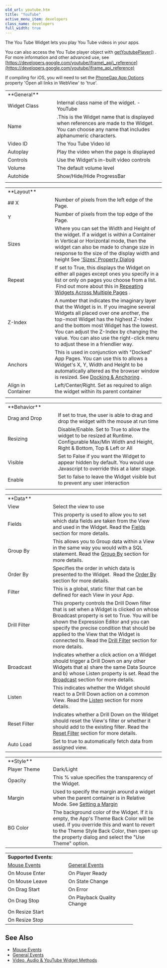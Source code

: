 ```yaml
---
old_url: youtube.htm
title: "YouTube"
active_menu_item: developers
class_name: developers
full_width: true
---
```



The You Tube Widget lets you play You Tube videos in your apps.

You can also access the You Tube player object with [getYoutubePlayer()](/developers/documentation/scripting-apis/client-api/widget-object-functions/video-audio-youtube-widget/getyoutubeplayer) . For more information and other advanced use, see [https://developers.google.com/youtube/iframe\_api\_reference](https://developers.google.com/youtube/iframe_api_reference)

If compiling for iOS, you will need to set the [PhoneGap App Options](/developers/documentation/ac-mobile-build-phonegap/apps-developed-with-application-craft/enabling-device-features) property 'Open all links in WebView' to 'true'.

<table>
<tr>
<td width="156">
<a id="general"> </a> **General**

</td>
<td width="24">
</td>
<td width="762">
</td>
</tr>
<tr>
<td width="156">
Widget Class

</td>
<td width="24">
</td>
<td width="762">
Internal class name of the widget. -YouTube

</td>
</tr>
<tr>
<td width="156">
Name

</td>
<td width="24">
</td>
<td width="762">
.This is the Widget name that is displayed when references are made to the Widget. You can choose any name that includes alphanumeric characters.

</td>
</tr>
<tr>
<td width="156">
Video ID

</td>
<td width="24">
</td>
<td width="762">
The You Tube Video Id

</td>
</tr>
<tr>
<td width="156">
Autoplay

</td>
<td width="24">
</td>
<td width="762">
Play the video when the page is displayed

</td>
</tr>
<tr>
<td width="156">
Controls

</td>
<td width="24">
</td>
<td width="762">
Use the Widget's in-built video controls

</td>
</tr>
<tr>
<td width="156">
Volume

</td>
<td width="24">
</td>
<td width="762">
The default volume level

</td>
</tr>
<tr>
<td width="156">
Autohide

</td>
<td width="24">
</td>
<td width="762">
Show/Hide/Hide ProgressBar

</td>
</tr>
<tr>
<td width="156">
</td>
<td width="24">
</td>
<td width="762">
</td>
</tr>
</table>
<table>
<tr>
<td width="155">
<a id="layout"> </a> **Layout**

</td>
<td width="22">
</td>
<td width="765">
</td>
</tr>
<tr>
<td width="155">
## X

</td>
<td width="22">
</td>
<td width="765">
Number of pixels from the left edge of the Page.

</td>
</tr>
<tr>
<td width="155">
Y

</td>
<td width="22">
</td>
<td width="765">
Number of pixels from the top edge of the Page.

</td>
</tr>
<tr>
<td width="155">
Sizes

</td>
<td width="22">
</td>
<td width="765">
  Where you can set the Width and Height of the widget. If a widget is within a Container in Vertical or Horizontal mode, then the widget can also be made to change size in response to the size of the display width and height See <a href="/developers/documentation/product-guide/content-and-app-layout/responsive-adaptive-fluid-design/sizes-property-dialog">'Sizes' Property Dialog</a>

</td>
</tr>
<tr>
<td width="155">
Repeat

</td>
<td width="22">
</td>
<td width="765">
  If set to True, this displays the Widget on either all pages except ones you specify in a list or only on pages you choose from a list.  Find out more about this in <a href="/developers/documentation/product-guide/content-and-app-layout/editing-and-laying-out-reference/repeating-widgets-across-multi">Repeating Widgets Across Multiple Pages</a> .

</td>
</tr>
<tr>
<td width="155">
Z-Index

</td>
<td width="22">
</td>
<td width="765">
A number that indicates the imaginary layer that the Widget is in. If you imagine several Widgets all placed over one another, the top-most Widget has the highest Z-Index and the bottom most Widget has the lowest. You can adjust the Z-Index by changing the value. You can also use the right-click menu to adjust these in a friendlier way.

</td>
</tr>
<tr>
<td width="155">
Anchors

</td>
<td width="22">
</td>
<td width="765">
  This is used in conjunction with "Docked" App Pages. You can use this to allows a Widget's X, Y, Width and Height to be automatically altered as the browser window is resized. See <a href="/developers/documentation/product-guide/content-and-app-layout/editing-and-laying-out-reference/widget-anchoring">Docking & Anchoring</a> .

</td>
</tr>
<tr>
<td width="155">
Align in Container

</td>
<td width="22">
</td>
<td width="765">
Left/Center/Right. Set as required to align the widget within its parent container

</td>
</tr>
<tr>
<td width="155">
</td>
<td width="22">
</td>
<td width="765">
</td>
</tr>
</table>
<table>
<tr>
<td width="154">
<a id="behavior"> </a> **Behavior**

</td>
<td width="22">
</td>
<td width="766">
</td>
</tr>
<tr>
<td width="154">
Drag and Drop

</td>
<td width="22">
</td>
<td width="766">
If set to true, the user is able to drag and drop the widget with the mouse at run time

</td>
</tr>
<tr>
<td width="154">
Resizing

</td>
<td width="22">
</td>
<td width="766">
Disable/Enable. Set to True to allow the widget to be resized at Runtime. Configurable Max/Min Width and Height, Right & Bottom, Top & Left or All

</td>
</tr>
<tr>
<td width="154">
Visible

</td>
<td width="22">
</td>
<td width="766">
Set to False if you want the Widget to appear hidden by default. You would use Javascript to override this at a later stage.

</td>
</tr>
<tr>
<td width="154">
Enable

</td>
<td width="22">
</td>
<td width="766">
Set to false to leave the Widget visible but to prevent any user interaction

</td>
</tr>
<tr>
<td width="154">
</td>
<td width="22">
</td>
<td width="766">
</td>
</tr>
</table>
<table>
<tr>
<td width="148">
<a id="data"> </a> **Data**

</td>
<td width="29">
</td>
<td width="765">
</td>
</tr>
<tr>
<td width="148">
View

</td>
<td width="29">
</td>
<td width="765">
Select the view to use

</td>
</tr>
<tr>
<td width="148">
Fields

</td>
<td width="29">
</td>
<td width="765">
  This property is used to allow you to set which data fields are taken from the View and used in the Widget. Read the <a href="/developers/documentation/product-guide/advanced-features/data-integration-reporting-dashboards/data-section-properties/fields/">Fields</a> section for more details.

</td>
</tr>
<tr>
<td width="148">
Group By

</td>
<td width="29">
</td>
<td width="765">
  This allows you to Group data within a View in the same way you would with a SQL statement. Read the <a href="/developers/documentation/product-guide/advanced-features/data-integration-reporting-dashboards/data-section-properties/fiieldsgroup-by">Group By</a> section for more details.

</td>
</tr>
<tr>
<td width="148">
Order By

</td>
<td width="29">
</td>
<td width="765">
  Specifies the order in which data is presented to the Widget.  Read the <a href="/developers/documentation/product-guide/advanced-features/data-integration-reporting-dashboards/data-section-properties/order-by">Order By</a> section for more details.

</td>
</tr>
<tr>
<td width="148">
Filter

</td>
<td width="29">
</td>
<td width="765">
This is a global, static filter that can be defined for each View in your App.

</td>
</tr>
<tr>
<td width="148">
Drill Filter

</td>
<td width="29">
</td>
<td width="765">
  This property controls the Drill Down filter that is set when a Widget is clicked on whose Broadcast property is set to True. You will be shown the Expression Editor and you can specify the precise condition that should be applied to the View that the Widget is connected to. Read the <a href="/developers/documentation/product-guide/advanced-features/data-integration-reporting-dashboards/data-section-properties/drill-filter">Drill Filter</a> section for more details.

</td>
</tr>
<tr>
<td width="148">
Broadcast

</td>
<td width="29">
</td>
<td width="765">
  Indicates whether a click action on a Widget should trigger a Drill Down on any other Widgets that a) share the same Data Source and b) whose Listen property is set. Read the <a href="/developers/documentation/product-guide/advanced-features/data-integration-reporting-dashboards/data-section-properties/broadcast">Broadcast</a> section for more details.

</td>
</tr>
<tr>
<td width="148">
Listen

</td>
<td width="29">
</td>
<td width="765">
  This indicates whether the Widget should react to a Drill Down action on a common View. Read the <a href="/developers/documentation/product-guide/advanced-features/data-integration-reporting-dashboards/data-section-properties/listen">Listen</a> section for more details.

</td>
</tr>
<tr>
<td width="148">
Reset Filter

</td>
<td width="29">
</td>
<td width="765">
  Indicates whether a Drill Down on the Widget should reset the View's filter or whether it should add to the existing filter. Read the <a href="/developers/documentation/product-guide/advanced-features/data-integration-reporting-dashboards/data-section-properties/reset-filter">Reset Filter</a> section for more details.

</td>
</tr>
<tr>
<td width="148">
Auto Load

</td>
<td width="29">
</td>
<td width="765">
Set to true to automatically fetch data from assigned view.

</td>
</tr>
</table>
<table>
<tr>
<td width="148">
<a id="style"> </a> **Style**

</td>
<td width="26">
</td>
<td width="768">
</td>
</tr>
<tr>
<td width="148">
Player Theme

</td>
<td width="26">
</td>
<td width="768">
Dark/Light

</td>
</tr>
<tr>
<td width="148">
Opacity

</td>
<td width="26">
</td>
<td width="768">
This % value specifies the transparency of the Widget.

</td>
</tr>
<tr>
<td width="148">
Margin

</td>
<td width="26">
</td>
<td width="768">
  Used to specify the margin around a widget when the parent container is in Relative Mode. See <a href="/developers/documentation/product-guide/content-and-app-layout/introduction/setting-a-margin">Setting a Margin</a>

</td>
</tr>
<tr>
<td width="148">
BG Color

</td>
<td width="26">
</td>
<td width="768">
The background color of the Widget. If it is empty, the App's Theme Back Color will be used. If you override this and want to revert to the Theme Style Back Color, then open up the property dialog and select the "Use Theme" option.

</td>
</tr>
</table>

<table>
<tr>
<td width="148">
  <strong>Supported Events:</strong>

</td>
<td width="15">
</td>
<td width="200">
</td>
</tr>
<tr>
<td width="148">
  <a href="/developers/documentation/product-guide/widget-properties-events/events/event-reference-list/mouse-events">Mouse Events</a>

</td>
<td width="15">
</td>
<td width="200">
  <a href="/developers/documentation/product-guide/widget-properties-events/events/event-reference-list/general-events">General Events</a>

</td>
</tr>
<tr>
<td width="148">
On Mouse Enter

</td>
<td width="15">
</td>
<td width="200">
On Player Ready

</td>
</tr>
<tr>
<td width="148">
On Mouse Leave

</td>
<td width="15">
</td>
<td width="200">
On State Change

</td>
</tr>
<tr>
<td width="148">
On Drag Start

</td>
<td width="15">
</td>
<td width="200">
On Error

</td>
</tr>
<tr>
<td width="148">
On Drag Stop

</td>
<td width="15">
</td>
<td width="200">
On Playback Quality Change

</td>
</tr>
<tr>
<td width="148">
On Resize Start

</td>
<td width="15">
</td>
<td width="200">
</td>
</tr>
<tr>
<td width="148">
On Resize Stop

</td>
<td width="15">
</td>
<td width="200">
</td>
</tr>
</table>

## See Also

 - [Mouse Events](/developers/documentation/product-guide/widget-properties-events/events/event-reference-list/mouse-events)
 - [General Events](/developers/documentation/product-guide/widget-properties-events/events/event-reference-list/general-events)
 - [Video, Audio & YouTube Widget Methods](/developers/documentation/scripting-apis/client-api/widget-object-functions/video-audio-youtube-widget/)

